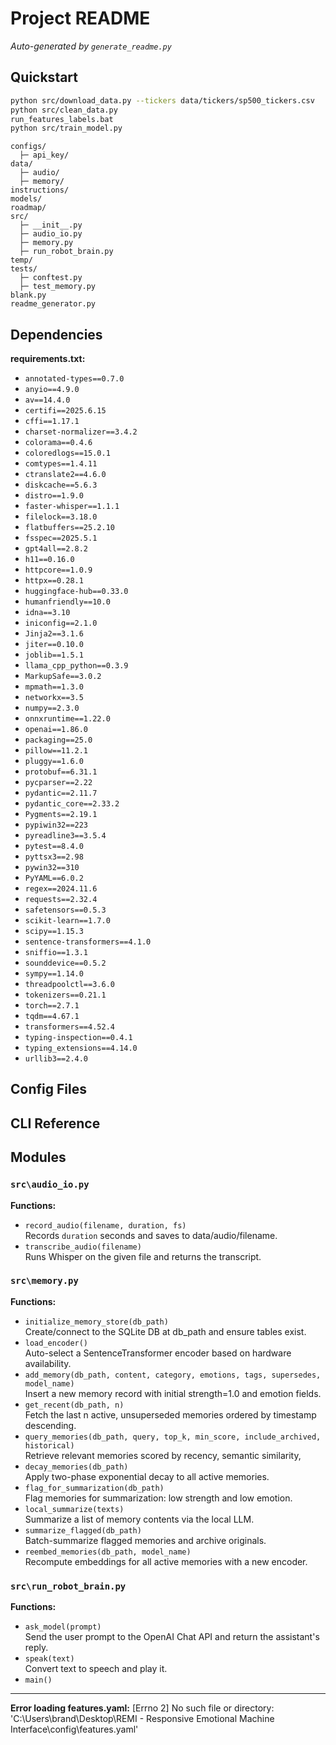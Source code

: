 # Project README

*Auto-generated by `generate_readme.py`*

## Quickstart

```bash
python src/download_data.py --tickers data/tickers/sp500_tickers.csv
python src/clean_data.py
run_features_labels.bat
python src/train_model.py
```

```
configs/
  ├─ api_key/
data/
  ├─ audio/
  ├─ memory/
instructions/
models/
roadmap/
src/
  ├─ __init__.py
  ├─ audio_io.py
  ├─ memory.py
  ├─ run_robot_brain.py
temp/
tests/
  ├─ conftest.py
  ├─ test_memory.py
blank.py
readme_generator.py
```

## Dependencies

**requirements.txt:**
- `annotated-types==0.7.0`
- `anyio==4.9.0`
- `av==14.4.0`
- `certifi==2025.6.15`
- `cffi==1.17.1`
- `charset-normalizer==3.4.2`
- `colorama==0.4.6`
- `coloredlogs==15.0.1`
- `comtypes==1.4.11`
- `ctranslate2==4.6.0`
- `diskcache==5.6.3`
- `distro==1.9.0`
- `faster-whisper==1.1.1`
- `filelock==3.18.0`
- `flatbuffers==25.2.10`
- `fsspec==2025.5.1`
- `gpt4all==2.8.2`
- `h11==0.16.0`
- `httpcore==1.0.9`
- `httpx==0.28.1`
- `huggingface-hub==0.33.0`
- `humanfriendly==10.0`
- `idna==3.10`
- `iniconfig==2.1.0`
- `Jinja2==3.1.6`
- `jiter==0.10.0`
- `joblib==1.5.1`
- `llama_cpp_python==0.3.9`
- `MarkupSafe==3.0.2`
- `mpmath==1.3.0`
- `networkx==3.5`
- `numpy==2.3.0`
- `onnxruntime==1.22.0`
- `openai==1.86.0`
- `packaging==25.0`
- `pillow==11.2.1`
- `pluggy==1.6.0`
- `protobuf==6.31.1`
- `pycparser==2.22`
- `pydantic==2.11.7`
- `pydantic_core==2.33.2`
- `Pygments==2.19.1`
- `pypiwin32==223`
- `pyreadline3==3.5.4`
- `pytest==8.4.0`
- `pyttsx3==2.98`
- `pywin32==310`
- `PyYAML==6.0.2`
- `regex==2024.11.6`
- `requests==2.32.4`
- `safetensors==0.5.3`
- `scikit-learn==1.7.0`
- `scipy==1.15.3`
- `sentence-transformers==4.1.0`
- `sniffio==1.3.1`
- `sounddevice==0.5.2`
- `sympy==1.14.0`
- `threadpoolctl==3.6.0`
- `tokenizers==0.21.1`
- `torch==2.7.1`
- `tqdm==4.67.1`
- `transformers==4.52.4`
- `typing-inspection==0.4.1`
- `typing_extensions==4.14.0`
- `urllib3==2.4.0`


## Config Files



## CLI Reference


## Modules

### `src\audio_io.py`
**Functions:**
- `record_audio(filename, duration, fs)`  
  Records `duration` seconds and saves to data/audio/filename.
- `transcribe_audio(filename)`  
  Runs Whisper on the given file and returns the transcript.

### `src\memory.py`
**Functions:**
- `initialize_memory_store(db_path)`  
  Create/connect to the SQLite DB at db_path and ensure tables exist.
- `load_encoder()`  
  Auto-select a SentenceTransformer encoder based on hardware availability.
- `add_memory(db_path, content, category, emotions, tags, supersedes, model_name)`  
  Insert a new memory record with initial strength=1.0 and emotion fields.
- `get_recent(db_path, n)`  
  Fetch the last n active, unsuperseded memories ordered by timestamp descending.
- `query_memories(db_path, query, top_k, min_score, include_archived, historical)`  
  Retrieve relevant memories scored by recency, semantic similarity,
- `decay_memories(db_path)`  
  Apply two-phase exponential decay to all active memories.
- `flag_for_summarization(db_path)`  
  Flag memories for summarization: low strength and low emotion.
- `local_summarize(texts)`  
  Summarize a list of memory contents via the local LLM.
- `summarize_flagged(db_path)`  
  Batch-summarize flagged memories and archive originals.
- `reembed_memories(db_path, model_name)`  
  Recompute embeddings for all active memories with a new encoder.

### `src\run_robot_brain.py`
**Functions:**
- `ask_model(prompt)`  
  Send the user prompt to the OpenAI Chat API and return the assistant's reply.
- `speak(text)`  
  Convert text to speech and play it.
- `main()`

---
**Error loading features.yaml:** [Errno 2] No such file or directory: 'C:\\Users\\brand\\Desktop\\REMI - Responsive Emotional Machine Interface\\config\\features.yaml'
